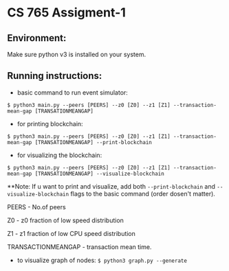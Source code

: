 # CS 765 Assigment-1

## **Environment:**
Make sure python v3 is installed on your system.

## **Running instructions:**
- basic command to run event simulator:

`$ python3 main.py --peers [PEERS] --z0 [Z0] --z1 [Z1] --transaction-mean-gap [TRANSATIONMEANGAP]`

- for printing blockchain:

`$ python3 main.py --peers [PEERS] --z0 [Z0] --z1 [Z1] --transaction-mean-gap [TRANSATIONMEANGAP] --print-blockchain`

- for visualizing the blockchain:

`$ python3 main.py --peers [PEERS] --z0 [Z0] --z1 [Z1] --transaction-mean-gap [TRANSATIONMEANGAP] --visualize-blockchain` 

**Note: If u want to print and visualize, add both `--print-blockchain` and `--visualize-blockchain` flags to the basic command (order dosen't matter).

PEERS - No.of peers

Z0 - z0 fraction of low speed distribution

Z1 - z1 fraction of low CPU speed distribution

TRANSACTIONMEANGAP - transaction mean time.

- to visualize graph of nodes:
    `$ python3 graph.py --generate`